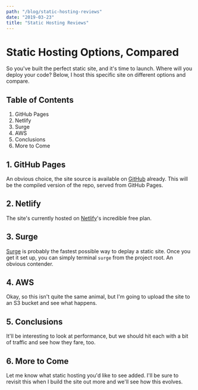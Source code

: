 ```yaml
---
path: "/blog/static-hosting-reviews"
date: "2019-03-23"
title: "Static Hosting Reviews"
---
```


# Static Hosting Options, Compared

So you've built the perfect static site, and it's time to launch. Where will you deploy your code? Below, I host this specific site on different options and compare.

## Table of Contents

1. GitHub Pages
2. Netlify
3. Surge
4. AWS
5. Conclusions
6. More to Come

## 1. GitHub Pages

An obvious choice, the site source is available on [GitHub](https://github.com/delster/delster-portfolio) already. This will be the compiled version of the repo, served from GitHub Pages.

## 2. Netlify

The site's currently hosted on [Netlify](https://www.netlify.com/)'s incredible free plan.

## 3. Surge

[Surge](https://surge.sh/) is probably the fastest possible way to deplay a static site. Once you get it set up, you can simply terminal `surge` from the project root. An obvious contender.

## 4. AWS

Okay, so this isn't quite the same animal, but I'm going to upload the site to an S3 bucket and see what happens.

## 5. Conclusions

It'll be interesting to look at performance, but we should hit each with a bit of traffic and see how they fare, too.

## 6. More to Come

Let me know what static hosting you'd like to see added. I'll be sure to revisit this when I build the site out more and we'll see how this evolves.
